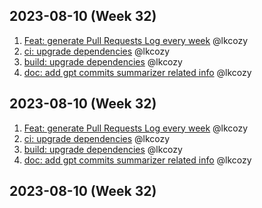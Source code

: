 ## 2023-08-10 (Week 32)

1. [Feat: generate Pull Requests Log every week](https://github.com/lkcozy/web-scraper/pull/66) @lkcozy
2. [ci: upgrade dependencies](https://github.com/lkcozy/web-scraper/pull/65) @lkcozy
3. [build: upgrade dependencies](https://github.com/lkcozy/web-scraper/pull/64) @lkcozy
4. [doc: add gpt commits summarizer related info](https://github.com/lkcozy/web-scraper/pull/63) @lkcozy

## 2023-08-10 (Week 32)

1. [Feat: generate Pull Requests Log every week](https://github.com/lkcozy/web-scraper/pull/66) @lkcozy
2. [ci: upgrade dependencies](https://github.com/lkcozy/web-scraper/pull/65) @lkcozy
3. [build: upgrade dependencies](https://github.com/lkcozy/web-scraper/pull/64) @lkcozy
4. [doc: add gpt commits summarizer related info](https://github.com/lkcozy/web-scraper/pull/63) @lkcozy

## 2023-08-10 (Week 32)
